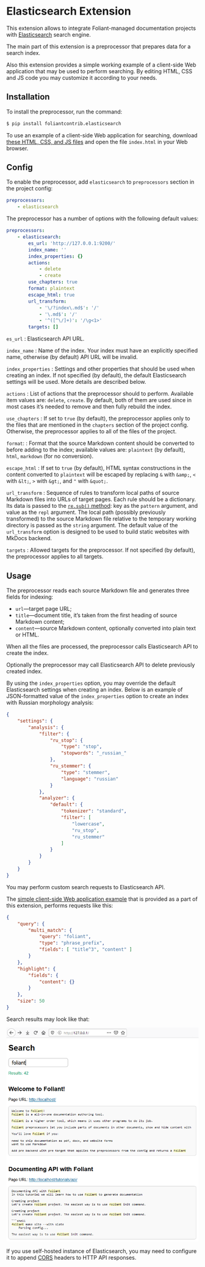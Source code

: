 # Elasticsearch Extension

This extension allows to integrate Foliant-managed documentation projects with [Elasticsearch](https://www.elastic.co/guide/en/elasticsearch/reference/current/elasticsearch-intro.html) search engine.

The main part of this extension is a preprocessor that prepares data for a search index.

Also this extension provides a simple working example of a client-side Web application that may be used to perform searching. By editing HTML, CSS and JS code you may customize it according to your needs.

## Installation

To install the preprocessor, run the command:

```bash
$ pip install foliantcontrib.elasticsearch
```

To use an example of a client-side Web application for searching, download [these HTML, CSS, and JS files](https://github.com/foliant-docs/foliantcontrib.elasticsearch/tree/master/webapp_example/) and open the file `index.html` in your Web browser.

## Config

To enable the preprocessor, add `elasticsearch` to `preprocessors` section in the project config:

```yaml
preprocessors:
    - elasticsearch
```

The preprocessor has a number of options with the following default values:

```yaml
preprocessors:
    - elasticsearch:
        es_url: 'http://127.0.0.1:9200/'
        index_name: ''
        index_properties: {}
        actions:
            - delete
            - create
        use_chapters: true
        format: plaintext
        escape_html: true
        url_transform:
            - '\/?index\.md$': '/'
            - '\.md$': '/'
            - '^([^\/]+)': '/\g<1>'
        targets: []
```

`es_url`
:   Elasticsearch API URL.

`index_name`
:   Name of the index. Your index must have an explicitly specified name, otherwise (by default) API URL will be invalid.

`index_properties`
:   Settings and other properties that should be used when creating an index. If not specified (by default), the default Elasticsearch settings will be used. More details are described below.

`actions`
:   List of actions that the preprocessor should to perform. Available item values are: `delete`, `create`. By default, both of them are used since in most cases it’s needed to remove and then fully rebuild the index.

`use_chapters`
:   If set to `true` (by default), the preprocessor applies only to the files that are mentioned in the `chapters` section of the project config. Otherwise, the preprocessor applies to all of the files of the project.

`format`:
:   Format that the source Markdown content should be converted to before adding to the index; available values are: `plaintext` (by default), `html`, `markdown` (for no conversion).

`escape_html`
:   If set to `true` (by default), HTML syntax constructions in the content converted to `plaintext` will be escaped by replacing `&` with `&amp;`, `<` with `&lt;`, `>` with `&gt;`, and `"` with `&quot;`.

`url_transform`
:   Sequence of rules to transform local paths of source Markdown files into URLs of target pages. Each rule should be a dictionary. Its data is passed to the [`re.sub()` method](https://docs.python.org/3/library/re.html#re.sub): key as the `pattern` argument, and value as the `repl` argument. The local path (possibly previously transformed) to the source Markdown file relative to the temporary working directory is passed as the `string` argument. The default value of the `url_transform` option is designed to be used to build static websites with MkDocs backend.

`targets`
:   Allowed targets for the preprocessor. If not specified (by default), the preprocessor applies to all targets.

## Usage

The preprocessor reads each source Markdown file and generates three fields for indexing:

* `url`—target page URL;
* `title`—document title, it’s taken from the first heading of source Markdown content;
* `content`—source Markdown content, optionally converted into plain text or HTML.

When all the files are processed, the preprocessor calls Elasticsearch API to create the index.

Optionally the preprocessor may call Elasticsearch API to delete previously created index.

By using the `index_properties` option, you may override the default Elasticsearch settings when creating an index. Below is an example of JSON-formatted value of the `index_properties` option to create an index with Russian morphology analysis:

```json
{
    "settings": {
        "analysis": {
            "filter": {
                "ru_stop": {
                    "type": "stop",
                    "stopwords": "_russian_"
                },
                "ru_stemmer": {
                    "type": "stemmer",
                    "language": "russian"
                }
            },
            "analyzer": {
                "default": {
                    "tokenizer": "standard",
                    "filter": [
                        "lowercase",
                        "ru_stop",
                        "ru_stemmer"
                    ]
                }
            }
        }
    }
}
```

You may perform custom search requests to Elasticsearch API.

The [simple client-side Web application example](https://github.com/foliant-docs/foliantcontrib.elasticsearch/tree/master/webapp_example/) that is provided as a part of this extension, performs requests like this:

```json
{
    "query": {
        "multi_match": {
            "query": "foliant",
            "type": "phrase_prefix",
            "fields": [ "title^3", "content" ]
        }
    },
    "highlight": {
        "fields": {
            "content": {}
        }
    },
    "size": 50
}
```

Search results may look like that:

![Search Results](https://raw.githubusercontent.com/foliant-docs/foliantcontrib.elasticsearch/develop/foliant_elasticsearch.png)

If you use self-hosted instance of Elasticsearch, you may need to configure it to append [CORS](https://developer.mozilla.org/en-US/docs/Web/HTTP/CORS) headers to HTTP API responses.
